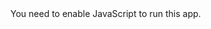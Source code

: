 <!DOCTYPE html>
<html lang="en">
<head>
  <meta charset="utf-8" />
  <link rel="shortcut icon" href="favicon.ico" type="image/x-icon" />
  <meta
    name="viewport"
    content="width=device-width, initial-scale=1, shrink-to-fit=no"
  />
  <meta name="theme-color" content="#000000" />

  <title>Kevin D Humphries</title>
  <link rel="stylesheet" href="https://stackpath.bootstrapcdn.com/bootstrap/4.3.1/css/bootstrap.min.css" integrity="sha384-ggOyR0iXCbMQv3Xipma34MD+dH/1fQ784/j6cY/iJTQUOhcWr7x9JvoRxT2MZw1T" crossorigin="anonymous">

  <link href="https://maxcdn.bootstrapcdn.com/font-awesome/4.7.0/css/font-awesome.min.css" rel="stylesheet" integrity="sha384-wvfXpqpZZVQGK6TAh5PVlGOfQNHSoD2xbE+QkPxCAFlNEevoEH3Sl0sibVcOQVnN"
        crossorigin="anonymous">
</head>
<body>
<noscript>You need to enable JavaScript to run this app.</noscript>
<div id="root"></div>
</body>
</html>
